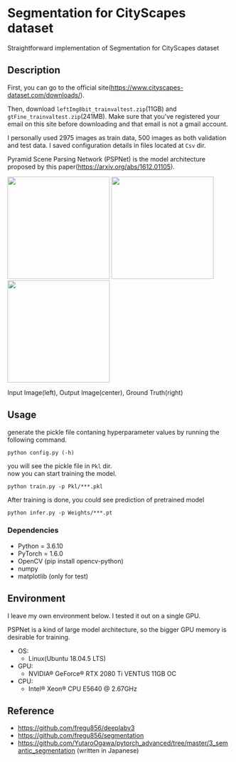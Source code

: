 # Segmentation for CityScapes dataset

Straightforward implementation of Segmentation for CityScapes dataset

## Description
  
First, you can go to the official site(https://www.cityscapes-dataset.com/downloads/).
  
Then, download `leftImg8bit_trainvaltest.zip`(11GB) and `gtFine_trainvaltest.zip`(241MB). Make sure that you've registered your email on this site before downloading and that email is not a gmail account. 

I personally used 2975 images as train data, 500 images as both validation and test data. I saved configuration details in files located at `Csv` dir. 

Pyramid Scene Parsing Network (PSPNet) is the model architecture proposed by this paper(https://arxiv.org/abs/1612.01105).

  
<img src="https://user-images.githubusercontent.com/51239551/98388785-8ac0b380-2096-11eb-8a61-44401b1ec8b6.png" width="230"/> <img src="https://user-images.githubusercontent.com/51239551/98388903-af1c9000-2096-11eb-88bf-fd5ce39b1d2c.png" width="230"/> <img src="https://user-images.githubusercontent.com/51239551/98388922-b5ab0780-2096-11eb-920b-f768001eb05e.png" width="230"/>

  

Input Image(left), Output Image(center), Ground Truth(right)

## Usage
  
generate the pickle file contaning hyperparameter values by running the following command.

```
python config.py (-h)
```

you will see the pickle file in `Pkl` dir.  
now you can start training the model.

```
python train.py -p Pkl/***.pkl
```

After training is done, you could see prediction of pretrained model

```
python infer.py -p Weights/***.pt
```

### Dependencies
* Python = 3.6.10
* PyTorch = 1.6.0
* OpenCV (pip install opencv-python)
* numpy
* matplotlib (only for test)

## Environment
I leave my own environment below. I tested it out on a single GPU.

 PSPNet is a kind of large model architecture, so the bigger GPU memory is desirable for training.  
  

* OS:
	* Linux(Ubuntu 18.04.5 LTS) 
* GPU:
	* NVIDIA® GeForce® RTX 2080 Ti VENTUS 11GB OC
* CPU:
	* Intel® Xeon® CPU E5640 @ 2.67GHz

## Reference
* https://github.com/fregu856/deeplabv3
* https://github.com/fregu856/segmentation
* https://github.com/YutaroOgawa/pytorch_advanced/tree/master/3_semantic_segmentation (written in Japanese)
